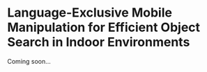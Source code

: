 # Language-Exclusive Mobile Manipulation for Efficient Object Search in Indoor Environments 

Coming soon...